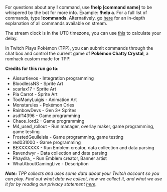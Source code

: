 For questions about any **!** command, use **!help \[command name\]** to be whispered by the bot for more info. Example: **!help a**. For a full list of commands, type **!commands**. Alternatively, go [here](https://twitchplayspokemon.tv/commands) for an in-depth explanation of all commands available on stream.

The stream clock is in the UTC timezone, you can use [this](https://time.is/UTC) to calculate your delay.

In Twitch Plays Pokémon \(TPP\), you can submit commands through the chat box and control the current game of **Pokémon Chatty Crystal**, a romhack custom made for TPP!

**Credits for this run go to:**

- Aissurtievos - Integration programming
- BloodlessNS - Sprite Art
- scarlax17 - Sprite Art
- Pia Carrot - Sprite Art
- TooManyLuigis - Animation Art
- Monstarules - Pokémon Cries
- RainbowDevs - Gen 3+ Sprites
- asdf14396 - Game programming
- Chaos_lord2 - Game programming
- M4_used_rollout - Run manager, overlay maker, game programming, game testing
- FrostedGeulleisia - Game programming, game testing
- red031000 - Game programming
- BEXXXXXXX - Run Emblem creator, data collection and data parsing
- Ravendwyr - Data collection and data parsing
- Phaydra_ - Run Emblem creator, Banner artist
- WhatAboutGamingLive - Description

***Note:*** *TPP collects and uses some data about your Twitch account so you can play. Find out what data we collect, how we collect it, and what we use it for by reading our privacy statement [here](https://github.com/TwitchPlaysPokemon/tpp-streamdocs/blob/master/privacy/privacy-statement.md).*